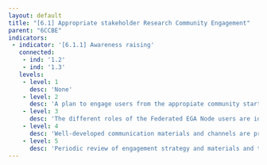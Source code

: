 ```yaml
---
layout: default
title: "[6.1] Appropriate stakeholder Research Community Engagement"
parent: "6CCBE"
indicators:
 - indicator: '[6.1.1] Awareness raising'
   connected:
    - ind: '1.2'
    - ind: '1.3'
   levels:
    - level: 1
      desc: 'None'
    - level: 2
      desc: 'A plan to engage users from the appropiate community starts in the dialogue on the importance of federated data sharing'
    - level: 3  
      desc: 'The different roles of the Federated EGA Node users are identified in connection with similar efforts in the Ecosystem, and mechanisms to approach them are designed'
    - level: 4
      desc: 'Well-developed communication materials and channels are provided, emphasizing the commitment of the Federated EGA Node in research data sharing'
    - level: 5
      desc: 'Periodic review of engagement strategy and materials and the coordination with other Federated EGA Nodes and relevant projects to develop a common agenda for awareness raising'
---
```

